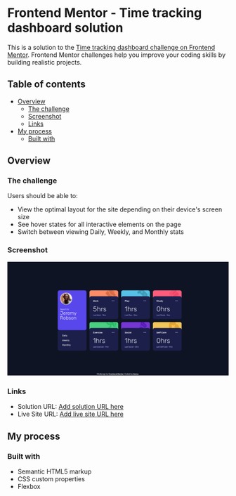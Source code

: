 # Frontend Mentor - Time tracking dashboard solution

This is a solution to the [Time tracking dashboard challenge on Frontend Mentor](https://www.frontendmentor.io/challenges/time-tracking-dashboard-UIQ7167Jw). Frontend Mentor challenges help you improve your coding skills by building realistic projects. 

## Table of contents

- [Overview](#overview)
  - [The challenge](#the-challenge)
  - [Screenshot](#screenshot)
  - [Links](#links)
- [My process](#my-process)
  - [Built with](#built-with)


## Overview

### The challenge

Users should be able to:

- View the optimal layout for the site depending on their device's screen size
- See hover states for all interactive elements on the page
- Switch between viewing Daily, Weekly, and Monthly stats

### Screenshot

![](./image.png)


### Links

- Solution URL: [Add solution URL here](https://github.com/Daniiltyhtin/time-tracking-dashboard-main)
- Live Site URL: [Add live site URL here](https://daniiltyhtin.github.io/time-tracking-dashboard-main/)

## My process

### Built with

- Semantic HTML5 markup
- CSS custom properties
- Flexbox







